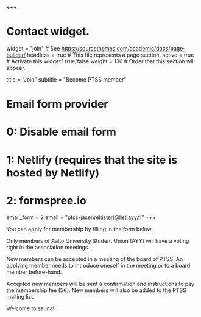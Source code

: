 +++
# Contact widget.
widget = "join"  # See https://sourcethemes.com/academic/docs/page-builder/
headless = true  # This file represents a page section.
active = true  # Activate this widget? true/false
weight = 130  # Order that this section will appear.

title = "Join"
subtitle = "Become PTSS member"

# Email form provider
#   0: Disable email form
#   1: Netlify (requires that the site is hosted by Netlify)
#   2: formspree.io
email_form = 2
email = "ptss-jasenrekisteri@list.ayy.fi"
+++

You can apply for membership by filling in the form below.

Only members of Aalto University Student Union (AYY) will have a voting right in the association meetings.

New members can be accepted in a meeting of the board of PTSS. An applying member needs to introduce oneself in the meeting or to a board member before-hand.

Accepted new members will be sent a confirmation and instructions to pay the membership fee (5€). New members will also be added to the PTSS mailing list.

Welcome to sauna!
